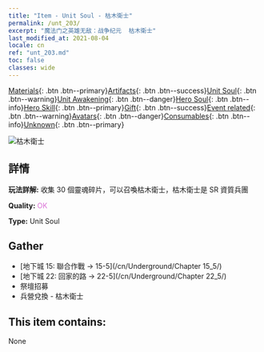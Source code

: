 ```yaml
---
title: "Item - Unit Soul - 枯木衛士"
permalink: /unt_203/
excerpt: "魔法门之英雄无敌：战争纪元  枯木衛士"
last_modified_at: 2021-08-04
locale: cn
ref: "unt_203.md"
toc: false
classes: wide
---
```

 [Materials](/ItemsCN/){: .btn .btn--primary}[Artifacts](/ItemsCN/Artifacts/){: .btn .btn--success}[Unit Soul](/ItemsCN/UnitSoul/){: .btn .btn--warning}[Unit Awakening](/ItemsCN/UnitAwakening/){: .btn .btn--danger}[Hero Soul](/ItemsCN/HeroSoul/){: .btn .btn--info}[Hero Skill](/ItemsCN/HeroSkill/){: .btn .btn--primary}[Gift](/ItemsCN/Gift/){: .btn .btn--success}[Event related](/ItemsCN/Events/){: .btn .btn--warning}[Avatars](/ItemsCN/Avatars/){: .btn .btn--danger}[Consumables](/ItemsCN/Consumables/){: .btn .btn--info}[Unknown](/ItemsCN/Unknown/){: .btn .btn--primary}

 ![枯木衛士](/images/u/ti_shuyao.jpg)

## 詳情
 **玩法詳解:** 收集 30 個靈魂碎片，可以召喚枯木衛士，枯木衛士是 SR 資質兵團

 **Quality:** <span style="color: #DA70D6">OK</span>

 **Type:** Unit Soul

## Gather

*    [地下城 15: 聯合作戰 -> 15-5](/cn/Underground/Chapter 15_5/) 
*    [地下城 22: 回家的路 -> 22-5](/cn/Underground/Chapter 22_5/) 
*    祭壇招募 
*    兵營兌換 - 枯木衛士 

## This item contains:

  None

